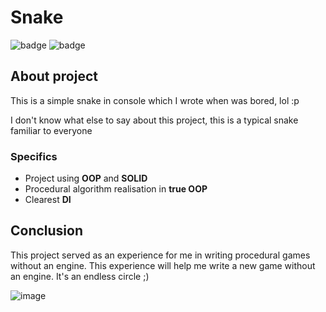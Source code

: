 ﻿# Snake

![badge](https://img.shields.io/static/v1?label=Language&message=C%23&color=blueviolet&style=for-the-badge)
![badge](https://img.shields.io/static/v1?label=architecture&message=MV&color=red&style=for-the-badge)

## About project

This is a simple snake in console which I wrote when was bored, lol :p

I don't know what else to say about this project, this is a typical snake familiar to everyone

### Specifics
- Project using **OOP** and **SOLID**
- Procedural algorithm realisation in **true OOP**
- Clearest **DI**

## Conclusion

This project served as an experience for me in writing procedural games without an engine. This experience will help me write a new game without an engine. It's an endless circle ;)

![image](https://user-images.githubusercontent.com/73060890/231438891-950b9a15-dc13-4946-b019-aa2d8e24909e.png)
